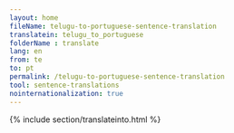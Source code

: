 ```yaml
---
layout: home
fileName: telugu-to-portuguese-sentence-translation
translatein: telugu_to_portuguese
folderName : translate
lang: en
from: te
to: pt
permalink: /telugu-to-portuguese-sentence-translation
tool: sentence-translations
nointernationalization: true
---
```

{% include section/translateinto.html %}
